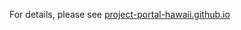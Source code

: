 For details, please see [project-portal-hawaii.github.io](https://project-portal-hawaii.github.io/)
